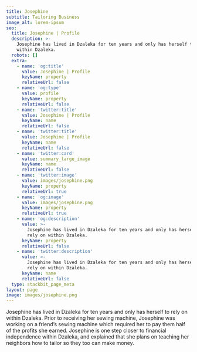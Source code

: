 ```yaml
---
title: Josephine
subtitle: Tailoring Business
image_alt: lorem-ipsum
seo:
  title: Josephine | Profile
  description: >-
    Josephine has lived in Dzaleka for ten years and only has herself to rely on
    within Dzaleka. 
  robots: []
  extra:
    - name: 'og:title'
      value: Josephine | Profile
      keyName: property
      relativeUrl: false
    - name: 'og:type'
      value: profile
      keyName: property
      relativeUrl: false
    - name: 'twitter:title'
      value: Josephine | Profile
      keyName: name
      relativeUrl: false
    - name: 'twitter:title'
      value: Josephine | Profile
      keyName: name
      relativeUrl: false
    - name: 'twitter:card'
      value: summary_large_image
      keyName: name
      relativeUrl: false
    - name: 'twitter:image'
      value: images/josephine.png
      keyName: property
      relativeUrl: true
    - name: 'og:image'
      value: images/josephine.png
      keyName: property
      relativeUrl: true
    - name: 'og:description'
      value: >-
        Josephine has lived in Dzaleka for ten years and only has herself to
        rely on within Dzaleka. 
      keyName: property
      relativeUrl: false
    - name: 'twitter:description'
      value: >-
        Josephine has lived in Dzaleka for ten years and only has herself to
        rely on within Dzaleka. 
      keyName: name
      relativeUrl: false
  type: stackbit_page_meta
layout: page
image: images/josephine.png
---
```

Josephine has lived in Dzaleka for ten years and only has herself to rely on within Dzaleka. Prior to receiving her sewing machine, Josephine was working on a friend’s sewing machine which required her to pay them half of the profits she earned. Josephine is one step closer to financial independence within Dzaleka, and explained that she plans on teaching her neighbors how to tailor so they too can make money.

